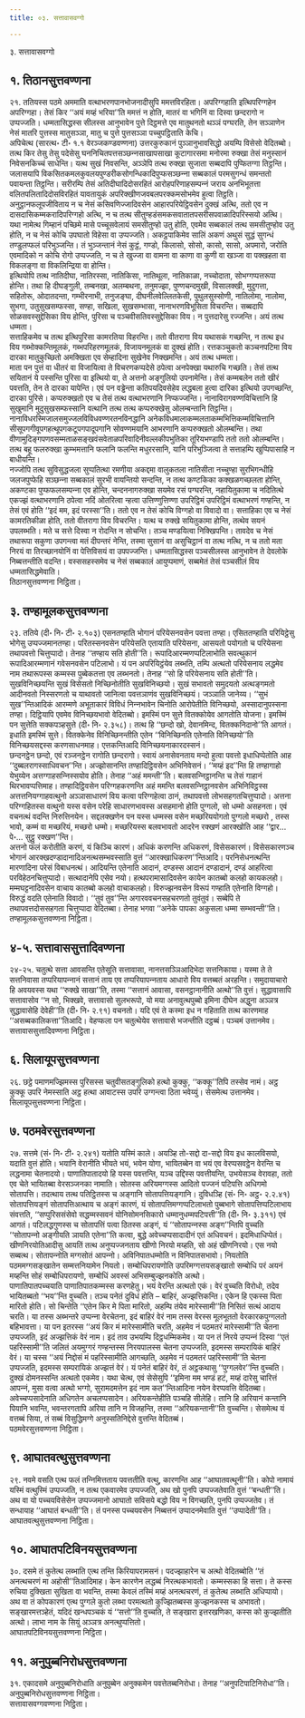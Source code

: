 ```yaml
---
title: ०३. सत्तावासवग्गो

---
```

३. सत्तावासवग्गो  


## १. तिठानसुत्तवण्णना

२१. ततियस्स पठमे अममाति वत्थाभरणपानभोजनादीसुपि ममत्तविरहिता। अपरिग्गहाति इत्थिपरिग्गहेन अपरिग्गहा। तेसं किर ‘‘अयं मय्हं भरिया’’ति ममत्तं न होति, मातरं वा भगिनिं वा दिस्वा छन्दरागो न उप्पज्‍जति। धम्मतासिद्धस्स सीलस्स आनुभावेन पुत्ते दिट्ठमत्ते एव मातुथनतो थञ्‍ञं पग्घरति, तेन सञ्‍ञाणेन नेसं मातरि पुत्तस्स मातुसञ्‍ञा, मातु च पुत्ते पुत्तसञ्‍ञा पच्‍चुपट्ठिताति केचि।  
अपिचेत्थ (सारत्थ॰ टी॰ १.१ वेरञ्‍जकण्डवण्णना) उत्तरकुरुकानं पुञ्‍ञानुभावसिद्धो अयम्पि विसेसो वेदितब्बो। तत्थ किर तेसु तेसु पदेसेसु घननिचितपत्तसञ्छन्‍नसाखापसाखा कूटागारसमा मनोरमा रुक्खा तेसं मनुस्सानं निवेसनकिच्‍चं साधेन्ति। यत्थ सुखं निवसन्ति, अञ्‍ञेपि तत्थ रुक्खा सुजाता सब्बदापि पुप्फितग्गा तिट्ठन्ति। जलासयापि विकसितकमलकुवलयपुण्डरीकसोगन्धिकादिपुप्फसञ्छन्‍ना सब्बकालं परमसुगन्धं समन्ततो पवायन्ता तिट्ठन्ति। सरीरम्पि तेसं अतिदीघादिदोसरहितं आरोहपरिणाहसम्पन्‍नं जराय अनभिभूतत्ता वलितपलितादिदोसविरहितं यावतायुकं अपरिक्खीणजवबलपरक्‍कमसोभमेव हुत्वा तिट्ठति। अनुट्ठानफलूपजीविताय न च नेसं कसिवणिज्‍जादिवसेन आहारपरियेट्ठिवसेन दुक्खं अत्थि, ततो एव न दासदासिकम्मकरादिपरिग्गहो अत्थि, न च तत्थ सीतुण्हडंसमकसवातातपसरीसपवाळादिपरिस्सयो अत्थि। यथा नामेत्थ गिम्हानं पच्छिमे मासे पच्‍चूसवेलायं समसीतुण्हो उतु होति, एवमेव सब्बकालं तत्थ समसीतुण्होव उतु होति, न च नेसं कोचि उपघातो विहेसा वा उप्पज्‍जति। अकट्ठपाकिमेव सालिं अकणं अथुसं सुद्धं सुगन्धं तण्डुलप्फलं परिभुञ्‍जन्ति। तं भुञ्‍जन्तानं नेसं कुट्ठं, गण्डो, किलासो, सोसो, कासो, सासो, अपमारो, जरोति एवमादिको न कोचि रोगो उप्पज्‍जति, न च ते खुज्‍जा वा वामना वा काणा वा कुणी वा खञ्‍जा वा पक्खहता वा विकलङ्गा वा विकलिन्द्रिया वा होन्ति।  
इत्थियोपि तत्थ नातिदीघा, नातिरस्सा, नातिकिसा, नातिथूला, नातिकाळा, नच्‍चोदाता, सोभग्गप्पत्तरूपा होन्ति। तथा हि दीघङ्गुली, तम्बनखा, अलम्बथना, तनुमज्झा, पुण्णचन्दमुखी, विसालक्खी, मुदुगत्ता, सहितोरू, ओदातदन्ता, गम्भीरनाभी, तनुजङ्घा, दीघनीलवेल्‍लितकेसी, पुथुलसुस्सोणी, नातिलोमा, नालोमा, सुभगा, उतुसुखसम्फस्सा, सण्हा, सखिला, सुखसम्भासा, नानाभरणविभूसिता विचरन्ति। सब्बदापि सोळसवस्सुद्देसिका विय होन्ति, पुरिसा च पञ्‍चवीसतिवस्सुद्देसिका विय। न पुत्तदारेसु रज्‍जन्ति। अयं तत्थ धम्मता।  
सत्ताहिकमेव च तत्थ इत्थिपुरिसा कामरतिया विहरन्ति। ततो वीतरागा विय यथासकं गच्छन्ति, न तत्थ इध विय गब्भोक्‍कन्तिमूलकं, गब्भपरिहरणमूलकं, विजायनमूलकं वा दुक्खं होति। रत्तकञ्‍चुकतो कञ्‍चनपटिमा विय दारका मातुकुच्छितो अमक्खिता एव सेम्हादिना सुखेनेव निक्खमन्ति। अयं तत्थ धम्मता।  
माता पन पुत्तं वा धीतरं वा विजायित्वा ते विचरणकप्पदेसे ठपेत्वा अनपेक्खा यथारुचि गच्छति। तेसं तत्थ सयितानं ये पस्सन्ति पुरिसा वा इत्थियो वा, ते अत्तनो अङ्गुलियो उपनामेन्ति। तेसं कम्मबलेन ततो खीरं पवत्तति, तेन ते दारका यापेन्ति। एवं पन वड्ढेन्ता कतिपयदिवसेहेव लद्धबला हुत्वा दारिका इत्थियो उपगच्छन्ति, दारका पुरिसे। कप्परुक्खतो एव च तेसं तत्थ वत्थाभरणानि निप्फज्‍जन्ति। नानाविरागवण्णविचित्तानि हि सुखुमानि मुदुसुखसम्फस्सानि वत्थानि तत्थ तत्थ कप्परुक्खेसु ओलम्बन्तानि तिट्ठन्ति। नानाविधरस्मिजालसमुज्‍जलविविधवण्णरतनविनद्धानि अनेकविधमालाकम्मलताकम्मभित्तिकम्मविचित्तानि सीसूपगगीवूपगहत्थूपगकटूपगपादूपगानि सोवण्णमयानि आभरणानि कप्परुक्खतो ओलम्बन्ति। तथा वीणामुदिङ्गपणवसम्मताळसङ्खवंसवेताळपरिवादिनीवल्‍लकीपभुतिका तूरियभण्डापि ततो ततो ओलम्बन्ति। तत्थ बहू फलरुक्खा कुम्भमत्तानि फलानि फलन्ति मधुररसानि, यानि परिभुञ्‍जित्वा ते सत्ताहम्पि खुप्पिपासाहि न बाधीयन्ति।  
नज्‍जोपि तत्थ सुविसुद्धजला सुप्पतित्था रमणीया अकद्दमा वालुकतला नातिसीता नच्‍चुण्हा सुरभिगन्धीहि जलजपुप्फेहि सञ्छन्‍ना सब्बकालं सुरभी वायन्तियो सन्दन्ति, न तत्थ कण्टकिका कक्खळगच्छलता होन्ति, अकण्टका पुप्फफलसम्पन्‍ना एव होन्ति, चन्दननागरुक्खा सयमेव रसं पग्घरन्ति, नहायितुकामा च नदितित्थे एकज्झं वत्थाभरणानि ठपेत्वा नदिं ओतरित्वा न्हत्वा उत्तिण्णुत्तिण्णा उपरिट्ठिमं उपरिट्ठिमं वत्थाभरणं गण्हन्ति, न तेसं एवं होति ‘‘इदं मम, इदं परस्सा’’ति। ततो एव न तेसं कोचि विग्गहो वा विवादो वा। सत्ताहिका एव च नेसं कामरतिकीळा होति, ततो वीतरागा विय विचरन्ति। यत्थ च रुक्खे सयितुकामा होन्ति, तत्थेव सयनं उपलब्भति। मते च सत्ते दिस्वा न रोदन्ति न सोचन्ति। तञ्‍च मण्डयित्वा निक्खिपन्ति। तावदेव च नेसं तथारूपा सकुणा उपगन्त्वा मतं दीपन्तरं नेन्ति, तस्मा सुसानं वा असुचिट्ठानं वा तत्थ नत्थि, न च ततो मता निरयं वा तिरच्छानयोनिं वा पेत्तिविसयं वा उपपज्‍जन्ति। धम्मतासिद्धस्स पञ्‍चसीलस्स आनुभावेन ते देवलोके निब्बत्तन्तीति वदन्ति। वस्ससहस्समेव च नेसं सब्बकालं आयुप्पमाणं, सब्बमेतं तेसं पञ्‍चसीलं विय धम्मतासिद्धमेवाति।  
तिठानसुत्तवण्णना निट्ठिता।  


## ३. तण्हामूलकसुत्तवण्णना

२३. ततिये (दी॰ नि॰ टी॰ २.१०३) एसनतण्हाति भोगानं परियेसनवसेन पवत्ता तण्हा। एसिततण्हाति परियिट्ठेसु भोगेसु उप्पज्‍जमानतण्हा। परितस्सनवसेन परियेसति एतायाति परियेसना, आसयतो पयोगतो च परियेसना तथापवत्तो चित्तुप्पादो। तेनाह ‘‘तण्हाय सति होती’’ति। रूपादिआरम्मणप्पटिलाभोति सवत्थुकानं रूपादिआरम्मणानं गवेसनवसेन पटिलाभो। यं पन अपरियिट्ठंयेव लब्भति, तम्पि अत्थतो परियेसनाय लद्धमेव नाम तथारूपस्स कम्मस्स पुब्बेकतत्ता एव लब्भनतो। तेनाह ‘‘सो हि परियेसनाय सति होती’’ति।  
सुखविनिच्छयन्ति सुखं विसेसतो निच्छिनोतीति सुखविनिच्छयो। सुखं सभावतो समुदयतो अत्थङ्गमतो आदीनवतो निस्सरणतो च याथावतो जानित्वा पवत्तञाणंव सुखविनिच्छयं। जञ्‍ञाति जानेय्य। ‘‘सुभं सुख’’न्तिआदिकं आरम्मणे अभूताकारं विविधं निन्‍नभावेन चिनोति आरोपेतीति विनिच्छयो, अस्सादानुपस्सना तण्हा। दिट्ठियापि एवमेव विनिच्छयभावो वेदितब्बो। इमस्मिं पन सुत्ते वितक्‍कोयेव आगतोति योजना। इमस्मिं पन सुत्तेति सक्‍कपञ्हसुत्ते (दी॰ नि॰ २.३५८)। तत्थ हि ‘‘छन्दो खो, देवानमिन्द, वितक्‍कनिदानो’’ति आगतं। इधाति इमस्मिं सुत्ते। वितक्‍केनेव विनिच्छिनन्तीति एतेन ‘‘विनिच्छिनति एतेनाति विनिच्छयो’’ति विनिच्छयसद्दस्स करणसाधनमाह। एत्तकन्तिआदि विनिच्छयनाकारदस्सनं।  
छन्दनट्ठेन छन्दो, एवं रञ्‍जनट्ठेन रागोति छन्दरागो। स्वायं अनासेवनताय मन्दो हुत्वा पवत्तो इधाधिप्पेतोति आह ‘‘दुब्बलरागस्साधिवचन’’न्ति। अज्झोसानन्ति तण्हादिट्ठिवसेन अभिनिवेसनं। ‘‘मय्हं इद’’न्ति हि तण्हागाहो येभुय्येन अत्तग्गाहसन्‍निस्सयोव होति। तेनाह ‘‘अहं ममन्ती’’ति। बलवसन्‍निट्ठानन्ति च तेसं गाहानं थिरभावप्पत्तिमाह। तण्हादिट्ठिवसेन परिग्गहकरणन्ति अहं ममन्ति बलवसन्‍निट्ठानवसेन अभिनिविट्ठस्स अत्तत्तनियग्गाहवत्थुनो अञ्‍ञासाधारणं विय कत्वा परिग्गहेत्वा ठानं, तथापवत्तो लोभसहगतचित्तुप्पादो। अत्तना परिग्गहितस्स वत्थुनो यस्स वसेन परेहि साधारणभावस्स असहमानो होति पुग्गलो, सो धम्मो असहनता। एवं वचनत्थं वदन्ति निरुत्तिनयेन। सद्दलक्खणेन पन यस्स धम्मस्स वसेन मच्छरिययोगतो पुग्गलो मच्छरो , तस्स भावो, कम्मं वा मच्छरियं, मच्छरो धम्मो। मच्छरियस्स बलवभावतो आदरेन रक्खणं आरक्खोति आह ‘‘द्वार…पे॰… सुट्ठु रक्खण’’न्ति।  
अत्तनो फलं करोतीति करणं, यं किञ्‍चि कारणं। अधिकं करणन्ति अधिकरणं, विसेसकारणं। विसेसकारणञ्‍च भोगानं आरक्खदण्डादानादिअनत्थसम्भवस्साति वुत्तं ‘‘आरक्खाधिकरण’’न्तिआदि। परनिसेधनत्थन्ति मारणादिना परेसं विबाधनत्थं। आदियन्ति एतेनाति आदानं, दण्डस्स आदानं दण्डादानं, दण्डं आहरित्वा परविहेठनचित्तुप्पादो। सत्थादानेपि एसेव नयो। हत्थपरामासादिवसेन कायेन कातब्बो कलहो कायकलहो। मम्मघट्टनादिवसेन वाचाय कातब्बो कलहो वाचाकलहो। विरुज्झनवसेन विरूपं गण्हाति एतेनाति विग्गहो। विरुद्धं वदति एतेनाति विवादो। ‘‘तुवं तुव’’न्ति अगारववचनसहचरणतो तुवंतुवं। सब्बेपि ते तथापवत्तदोससहगता चित्तुप्पादा वेदितब्बा। तेनाह भगवा ‘‘अनेके पापका अकुसला धम्मा सम्भवन्ती’’ति।  
तण्हामूलकसुत्तवण्णना निट्ठिता।  


## ४-५. सत्तावाससुत्तादिवण्णना

२४-२५. चतुत्थे सत्ता आवसन्ति एतेसूति सत्तावासा, नानत्तसञ्‍ञिआदिभेदा सत्तनिकाया। यस्मा ते ते सत्तनिवासा तप्परियापन्‍नानं सत्तानं ताय एव तप्परियापन्‍नताय आधारो विय वत्तब्बतं अरहन्ति। समुदायाचारो हि अवयवस्स यथा ‘‘रुक्खे साखा’’ति, तस्मा ‘‘सत्तानं आवासा, वसनट्ठानानीति अत्थो’’ति वुत्तं। सुद्धावासापि सत्तावासोव ‘‘न सो, भिक्खवे, सत्तावासो सुलभरूपो, यो मया अनावुत्थपुब्बो इमिना दीघेन अद्धुना अञ्‍ञत्र सुद्धावासेहि देवेही’’ति (दी॰ नि॰ २.९१) वचनतो। यदि एवं ते कस्मा इध न गहिताति तत्थ कारणमाह ‘‘असब्बकालिकत्ता’’तिआदि। वेहप्फला पन चतुत्थेयेव सत्तावासे भजन्तीति दट्ठब्बं। पञ्‍चमं उत्तानमेव।  
सत्तावाससुत्तादिवण्णना निट्ठिता।  


## ६. सिलायूपसुत्तवण्णना

२६. छट्ठे पमाणमज्झिमस्स पुरिसस्स चतुवीसतङ्गुलिको हत्थो कुक्‍कु, ‘‘कक्‍कू’’तिपि तस्सेव नामं। अट्ठ कुक्‍कू उपरि नेमस्साति अट्ठ हत्था आवाटस्स उपरि उग्गन्त्वा ठिता भवेय्युं। सेसमेत्थ उत्तानमेव।  
सिलायूपसुत्तवण्णना निट्ठिता।  


## ७. पठमवेरसुत्तवण्णना

२७. सत्तमे (सं॰ नि॰ टी॰ २.२४१) यतोति यस्मिं काले। अयञ्हि तो-सद्दो दा-सद्दो विय इध कालविसयो, यदाति वुत्तं होति। भयानि वेरानीति भीयते भयं, भयेन योगा, भायितब्बेन वा भयं एव वेरप्पसवट्ठेन वेरन्ति च लद्धनामा चेतनादयो। पाणातिपातादयो हि यस्स पवत्तन्ति, यञ्‍च उद्दिस्स पवत्तीयन्ति, उभयेसञ्‍च वेरावहा, ततो एव चेते भायितब्बा वेरसञ्‍जनका नामाति। सोतस्स अरियमग्गस्स आदितो पज्‍जनं पटिपत्ति अधिगमो सोतापत्ति। तदत्थाय तत्थ पतिट्ठितस्स च अङ्गानि सोतापत्तियङ्गानि। दुविधञ्हि (सं॰ नि॰ अट्ठ॰ २.२.४१) सोतापत्तियङ्गं सोतापत्तिअत्थाय च अङ्गं कारणं, यं सोतापत्तिमग्गप्पटिलाभतो पुब्बभागे सोतापत्तिप्पटिलाभाय संवत्तति, ‘‘सप्पुरिससंसेवो सद्धम्मस्सवनं योनिसोमनसिकारो धम्मानुधम्मपटिपत्ती’’ति (दी॰ नि॰ ३.३११) एवं आगतं। पटिलद्धगुणस्स च सोतापत्तिं पत्वा ठितस्स अङ्गं, यं ‘‘सोतापन्‍नस्स अङ्ग’’न्तिपि वुच्‍चति ‘‘सोतापन्‍नो अङ्गीयति ञायति एतेना’’ति कत्वा, बुद्धे अवेच्‍चप्पसादादीनं एतं अधिवचनं। इदमिधाधिप्पेतं।  
खीणनिरयोतिआदीसु आयतिं तत्थ अनुप्पज्‍जनताय खीणो निरयो मय्हति, सो अहं खीणनिरयो। एस नयो सब्बत्थ। सोतापन्‍नोति मग्गसोतं आपन्‍नो। अविनिपातधम्मोति न विनिपातसभावो। नियतोति पठममग्गसङ्खातेन सम्मत्तनियामेन नियतो। सम्बोधिपरायणोति उपरिमग्गत्तयसङ्खातो सम्बोधि परं अयनं मय्हन्ति सोहं सम्बोधिपरायणो, सम्बोधिं अवस्सं अभिसम्बुज्झनकोति अत्थो।  
पाणातिपातपच्‍चयाति पाणातिपातकम्मस्स करणहेतु। भयं वेरन्ति अत्थतो एकं। वेरं वुच्‍चति विरोधो, तदेव भायितब्बतो ‘‘भय’’न्ति वुच्‍चति। तञ्‍च पनेतं दुविधं होति – बाहिरं, अज्झत्तिकन्ति। एकेन हि एकस्स पिता मारितो होति। सो चिन्तेति ‘‘एतेन किर मे पिता मारितो, अहम्पि तंयेव मारेस्सामी’’ति निसितं सत्थं आदाय चरति। या तस्स अब्भन्तरे उप्पन्‍ना वेरचेतना, इदं बाहिरं वेरं नाम तस्स वेरस्स मूलभूततो वेरकारकपुग्गलतो बहिभावत्ता। या पन इतरस्स ‘‘अयं किर मं मारेस्सामीति चरति, अहमेव नं पठमतरं मारेस्सामी’’ति चेतना उप्पज्‍जति, इदं अज्झत्तिकं वेरं नाम। इदं ताव उभयम्पि दिट्ठधम्मिकमेव। या पन तं निरये उप्पन्‍नं दिस्वा ‘‘एतं पहरिस्सामी’’ति जलितं अयमुग्गरं गण्हन्तस्स निरयपालस्स चेतना उप्पज्‍जति, इदमस्स सम्परायिकं बाहिरं वेरं। या चस्स ‘‘अयं निद्दोसं मं पहरिस्सामीति आगच्छति, अहमेव नं पठमतरं पहरिस्सामी’’ति चेतना उप्पज्‍जति, इदमस्स सम्परायिकं अज्झत्तं वेरं। यं पनेतं बाहिरं वेरं, तं अट्ठकथासु ‘‘पुग्गलवेर’’न्ति वुच्‍चति। दुक्खं दोमनस्सन्ति अत्थतो एकमेव। यथा चेत्थ, एवं सेसेसुपि ‘‘इमिना मम भण्डं हटं, मय्हं दारेसु चारित्तं आपन्‍नं, मुसा वत्वा अत्थो भग्गो, सुरामदमत्तेन इदं नाम कत’’न्तिआदिना नयेन वेरप्पवत्ति वेदितब्बा।  
अवेच्‍चप्पसादेनाति अधिगतेन अचलप्पसादेन। अरियकन्तेहीति पञ्‍चहि सीलेहि। तानि हि अरियानं कन्तानि पियानि भवन्ति, भवन्तरगतापि अरिया तानि न विजहन्ति, तस्मा ‘‘अरियकन्तानी’’ति वुच्‍चन्ति। सेसमेत्थ यं वत्तब्बं सिया, तं सब्बं विसुद्धिमग्गे अनुस्सतिनिद्देसे वुत्तन्ति वेदितब्बं।  
पठमवेरसुत्तवण्णना निट्ठिता।  


## ९. आघातवत्थुसुत्तवण्णना

२९. नवमे वसति एत्थ फलं तन्‍निमित्तताय पवत्ततीति वत्थु, कारणन्ति आह ‘‘आघातवत्थूनी’’ति। कोपो नामायं यस्मिं वत्थुस्मिं उप्पज्‍जति, न तत्थ एकवारमेव उप्पज्‍जति, अथ खो पुनपि उप्पज्‍जतेवाति वुत्तं ‘‘बन्धती’’ति। अथ वा यो पच्‍चयविसेसेन उप्पज्‍जमानो आघातो सविसये बद्धो विय न विगच्छति, पुनपि उप्पज्‍जतेव। तं सन्धायाह ‘‘आघातं बन्धती’’ति। तं पनस्स पच्‍चयवसेन निब्बत्तनं उप्पादनमेवाति वुत्तं ‘‘उप्पादेती’’ति।  
आघातवत्थुसुत्तवण्णना निट्ठिता।  


## १०. आघातपटिविनयसुत्तवण्णना

३०. दसमे तं कुतेत्थ लब्भाति एत्थ तन्ति किरियापरामसनं। पदज्झाहारेन च अत्थो वेदितब्बोति ‘‘तं अनत्थचरणं मा अहोसी’’तिआदिमाह। केन कारणेन लद्धब्बं निरत्थकभावतो। कम्मस्सका हि सत्ता। ते कस्स रुचिया दुक्खिता सुखिता वा भवन्ति, तस्मा केवलं तस्मिं मय्हं अनत्थचरणं, तं कुतेत्थ लब्भाति अधिप्पायो। अथ वा तं कोपकारणं एत्थ पुग्गले कुतो लब्भा परमत्थतो कुज्झितब्बस्स कुज्झनकस्स च अभावतो। सङ्खारमत्तञ्हेतं, यदिदं खन्धपञ्‍चकं यं ‘‘सत्तो’’ति वुच्‍चति, ते सङ्खारा इत्तरखणिका, कस्स को कुज्झतीति अत्थो। लाभा नाम के सियुं अञ्‍ञत्र अनत्थुप्पत्तितो।  
आघातपटिविनयसुत्तवण्णना निट्ठिता।  


## ११. अनुपुब्बनिरोधसुत्तवण्णना

३१. एकादसमे अनुपुब्बनिरोधाति अनुपुब्बेन अनुक्‍कमेन पवत्तेतब्बनिरोधा। तेनाह ‘‘अनुपटिपाटिनिरोधा’’ति।  
अनुपुब्बनिरोधसुत्तवण्णना निट्ठिता।  
सत्तावासवग्गवण्णना निट्ठिता।  